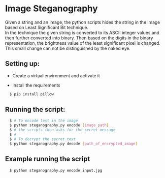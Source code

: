 # Image Steganography

Given a string and an image, the python scripts hides the string in the image based on Least Significant Bit technique.<br>
In the technique the given string is converted to its ASCII integer values and then further converted into binary. Then based on the digits in the binary representation, the brightness value of the least significant pixel is changed. This small change can not be distinguished by the naked eye.

## Setting up:

- Create a virtual environment and activate it

- Install the requirements

```sh
  $ pip install pillow
```

## Running the script:

```sh
  $ # To encode text in the image
  $ python steganography.py encode [image_path]  
  $ # the scripts then asks for the secret message
  $ #
  $ # To decrypt the secret_text
  $ python steganography.py decode [path_of_encrypted_image]
```

## Example running the script

```sh
  $ python steganography.py encode input.jpg  
```
